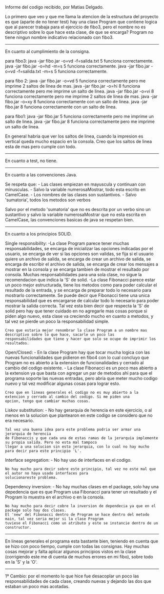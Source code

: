 Informe del codigo recibido, por Matias Delgado.

Lo primero que veo y que me llama la atencion de la estructura del proyecto es que (aparte de no tener test) hay una
clase Program que contiene logica que al parecer trabaja para el ejercicio de fibo3, pero el nombre no es descriptivo
sobre lo que hace esta clase, de que se encarga? Program no tiene ningun nombre indicativo relacionado con fibo3.

------------------------------------------------------------------------------------------------------------------------

En cuanto al cumplimiento de la consigna.

para fibo3:
    java -jar fibo.jar -o=vd -f=salida.txt 5 funciona correctamente.    
    java -jar fibo.jar -o=hd -m=s 5 funciona correctamente.
    java -jar fibo.jar -o=vd -f=salida.txt -m=s 5 funciona correctamente.

para fibo 2:
    java -jar fibo.jar -o=vd 5 funciona correctamente pero me imprime 2 saltos de linea de mas.
    java -jar fibo.jar -o=hi 8 funciona correctamente pero me imprime un salto de linea.
    java -jar fibo.jar -o=vi 8  funciona correctamente pero me imprime 2 saltos de linea de mas.
    java -jar fibo.jar -o=xy 8 funciona correctamente con un salto de linea.
    java -jar fibo.jar 8 funciona correctamente con un salto de linea.

para fibo1:
    java -jar fibo.jar 5 funciona correctamente pero me imprime un salto de linea.
    java -jar fibo.jar 8 funciona correctamente pero me imprime un salto de linea.

En general habria que ver los saltos de linea, cuando la impresion es vertical queda mucho espacio en la consola.
Creo que los saltos de linea esta de mas pero cumple con todo.

------------------------------------------------------------------------------------------------------------------------

En cuanto a test, no tiene.

------------------------------------------------------------------------------------------------------------------------

En cuanto a las convenciones Java.

Se respeta que:
    - Las clases empiezan en mayuscula y continuan con minusculas.
    - Salvo la variable numerosaMostrar, todo esta escrito en CamelCase.
    - Los nombres de las clases son sustantivos.
    - Salvo 'sumatoria', todos los metodos son verbos

Salvo por el metodo 'sumatoria' que no es descrita por un verbo sino un sustantivo y salvo la variable
numerosaMostrar que no esta escrita en CamelCase, las convenciones basicas de java se respetan bien.

--------------------------------------------------------------------------------------------------------------------

En cuanto a los principios SOLID.

Single responsibility:
    -La clase Program parece tener muchas responsabilidades, se encarga de inicializar las opciones indicadas por el
    usuario, se encarga de ver si las opciones son validas, se fija si el usuario quiere un archivo de salida, se
    encarga de crear un archivo de salida, se encarga de escribir el archivo de salida, se encarga de crear los mensajes
    a mostrar en la consola y se encarga tambien de mostrar el resultado por consola. Muchas responsabilidades para una
    sola clase, no sigue la recomendacion que indica la 'S' de solid.
    -La clase Fibonacci parece estar un poco mejor estructurada, tiene los metodos como para poder calcular el resultado
    de la entrada, y se encarga de preparar todo lo necesario para mostrarlo correctamente. Se puede decir que Fibonacci
    tiene una unica responsabilidad que es encargarse de calcular todo lo necesario para poder mostrar la salida
    correcta. Tal vez esta bien decir que respecta la 'S' de solid pero hay que tener cuidado en no agregarle mas cosas
    porque si piden algo nuevo, esta clase va creciendo mucho en cuanto a metodos, y tal vez se pierde un poco la
    responsabilidad simple.
    
    Creo que estaria mejor renombrar la clase Program a un nombre mas descriptivo sobre lo que hace, sacarle un poco las
    responsabilidades que tiene y hacer que solo se ocupe de imprimir los resultados.

Open/Closed:
    - En la clase Program hay que tocar mucha logica con las nuevas funcionalidades que pidieron en fibo4 con lo cual
    concluyo que Program no es abierto a la extension de funcionalidades y cerrado al cambio del codigo existente.
    - La clase Fibonacci es un poco mas abierto a la extension ya que basta con agregar un par de metodos ahi para
    que el programa soporte las nuevas entradas, pero abria que meter mucho codigo nuevo y tal vez modificar algunas
    cosas para lograr esto.

    Creo que en lineas generales el codigo no es muy abierto a la extencion y cerrado al cambio del codigo. Si me piden una
    opcion, tengo que cambiar muchas cosas.

Liskov substitution:
    - No hay gerarquia de herencia en este ejercicio, o al menos en la solucion que plantearon en este codigo se
    considero que no era necesario.
     
    Tal vez una buena idea para este problema podria ser armar una jerarquia de herencia
    de Fibonaccis y que cada una de estas ramas de la jerarquia implemente su propia salida. Pero no esta mal tampoco
    llegar a una solucion sin esta jerarquia, con lo cual no hay mucho para decir para este principio 'L'.
    
Interface segregation:
    - No hay uso de interfaces en el codigo.
    
    No hay mucho para decir sobre este principio, tal vez no este mal que el autor no haya usado interfaces para 
    solucionareste problema.
    
Dependency inversion:
    - No hay muchas clases en el package, solo hay una depedencia que es que Program usa Fibonacci para tener un
     resultado y el Program lo muestra en el archivo o en la consola.
      
    No hay mucho para decir cobre la inversion de dependecia ya que en el package solo hay dos clases.
    El 'new' del Fibonacci dentro de Program se hace dentro del metodo main, tal vez seria mejor si la clase Program
    tuviese el Fibonacci como un atributo y este se instancie dentro de un constructor.
   
------------------------------------------------------------------------------------------------------------------------

En lineas generales el programa esta bastante bien, teniendo en cuenta que se hizo con poco tiempo, cumple con todas las
consignas. Hay muchas cosas mejorar y falta aplicar algunos principios vistos en la clase (corrigiendo este me di cuenta
 de muchos errores en mi fibo), sobre todo en la 'S' y la 'O'.
 
------------------------------------------------------------------------------------------------------------------------
 
1º Cambio: 
    por el momento lo que hice fue desacoplar un poco las responsabilidades de cada clase, creando nuevas y dejando las
    dos que estaban un poco mas acotadas.
